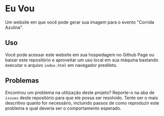 # Eu Vou

Um website em que você pode gerar sua imagem para o evento "Corrida Azulina".

## Uso

Você pode acessar este website em sua hospedagem no Github Page ou baixar este
repositório e aproveitar um uso local em sua máquina bastando executar o arquivo
`index.html` em navegador predileto.

## Problemas

Encontrou um problema na utilização deste projeto? Reporte-o na aba de `issues`
deste repositório para que ele possa ser resolvido. Tente ser o mais descritivo
quanto for necessário, incluindo passos de como reproduzir este problema e qual
deveria ser o comportamento esperado.

